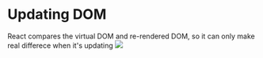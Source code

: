 # Updating DOM
React compares the virtual DOM and re-rendered DOM, so it can only make real differece when it's updating
![](https://user-images.githubusercontent.com/47588349/72149611-e4a90c00-33e6-11ea-8609-12dc2a07a4d3.png)
